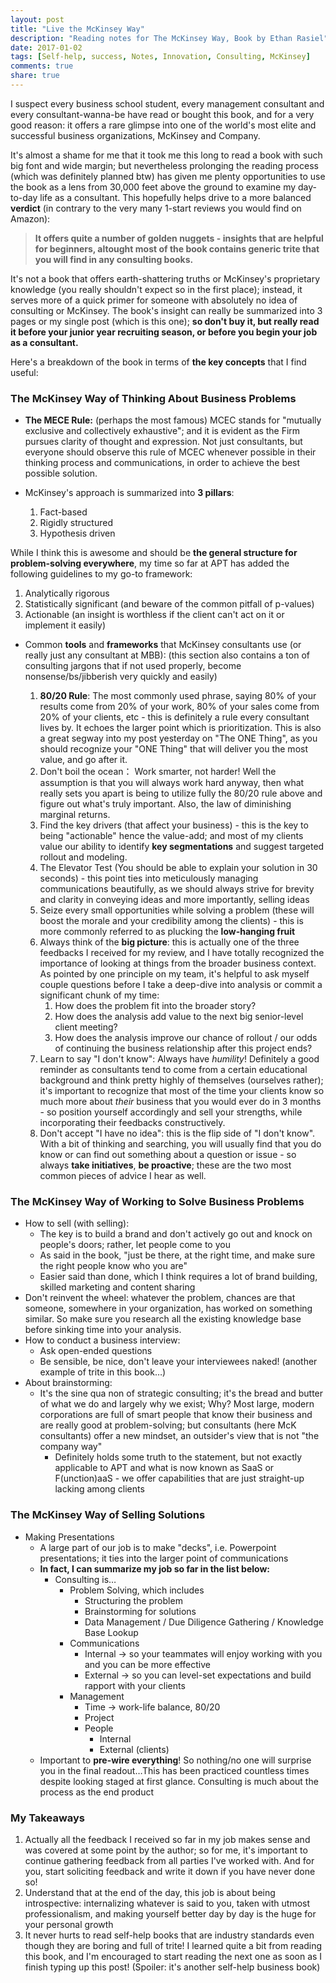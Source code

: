 ```yaml
---
layout: post
title: "Live the McKinsey Way"
description: "Reading notes for The McKinsey Way, Book by Ethan Rasiel"
date: 2017-01-02
tags: [Self-help, success, Notes, Innovation, Consulting, McKinsey]
comments: true
share: true
---
```

I suspect every business school student, every management consultant and every consultant-wanna-be have read or bought this book, and for a very good reason: it offers a rare glimpse into one of the world's most elite and successful business organizations, McKinsey and Company. 

It's almost a shame for me that it took me this long to read a book with such big font and wide margin; but nevertheless prolonging the reading process (which was definitely planned btw) has given me plenty opportunities to use the book as a lens from 30,000 feet above the ground to examine my day-to-day life as a consultant. This hopefully helps drive to a more balanced **verdict** (in contrary to the very many 1-start reviews you would find on Amazon):

>**It offers quite a number of golden nuggets - insights that are helpful for beginners, altought most of the book contains generic trite that you will find in any consulting books.**

It's not a book that offers earth-shattering truths or McKinsey's proprietary knowledge (you really shouldn't expect so in the first place); instead, it serves more of a quick primer for someone with absolutely no idea of consulting or McKinsey. The book's insight can really be summarized into 3 pages or my single post (which is this one); **so don't buy it, but really read it before your junior year recruiting season, or before you begin your job as a consultant.**  

Here's a breakdown of the book in terms of **the key concepts** that I find useful: 

### The McKinsey Way of Thinking About Business Problems

- **The MECE Rule:** (perhaps the most famous) MCEC stands for "mutually exclusive and collectively exhaustive"; and it is evident as the Firm pursues clarity of thought and expression. Not just consultants, but everyone should observe this rule of MCEC whenever possible in their thinking process and communications, in order to achieve the best possible solution. 


- McKinsey's approach is summarized into **3 pillars**: 

  1. Fact-based
  2. Rigidly structured
  3. Hypothesis driven

While I think this is awesome and should be **the general structure for problem-solving everywhere**, my time so far at APT has added the following guidelines to my go-to framework:

1. Analytically rigorous
2. Statistically significant (and beware of the common pitfall of p-values)
3. Actionable (an insight is worthless if the client can't act on it or implement it easily)

- Common **tools** and **frameworks** that McKinsey consultants use (or really just any consultant at MBB): (this section also contains a ton of consulting jargons that if not used properly, become nonsense/bs/jibberish very quickly and easily)

  1. **80/20 Rule**: The most commonly used phrase, saying 80% of your results come from 20% of your work, 80% of your sales come from 20% of your clients, etc - this is definitely a rule every consultant lives by. It echoes the larger point which is prioritization. This is also a great segway into my post yesterday on "The ONE Thing", as you should recognize your "ONE Thing" that will deliver you the most value, and go after it. 
  2. Don't boil the ocean： Work smarter, not harder! Well the assumption is that you will always work hard anyway, then what really sets you apart is being to utilize fully the 80/20 rule above and figure out what's truly important. Also, the law of diminishing marginal returns. 
  3. Find the key drivers (that affect your business) - this is the key to being "actionable" hence the value-add; and most of my clients value our ability to identify **key segmentations** and suggest targeted rollout and modeling. 
  4. The Elevator Test (You should be able to explain your solution in 30 seconds) - this point ties into meticulously managing communications beautifully, as we should always strive for brevity and clarity in conveying ideas and more importantly, selling ideas
  5. Seize every small opportunities while solving a problem (these will boost the morale and your credibility among the clients) - this is more commonly referred to as plucking the **low-hanging fruit**
  6. Always think of the **big picture**: this is actually one of the three feedbacks I received for my review, and I have totally recognized the importance of looking at things from the broader business context. As pointed by one principle on my team, it's helpful to ask myself couple questions before I take a deep-dive into analysis or commit a significant chunk of my time:
     1. How does the problem fit into the broader story?
     2. How does the analysis add value to the next big senior-level client meeting? 
     3. How does the analysis improve our chance of rollout / our odds of continuing the business relationship after this project ends? 
  7. Learn to say "I don't know": Always have *humility*! Definitely a good reminder as consultants tend to come from a certain educational background and think pretty highly of themselves (ourselves rather); it's important to recognize that most of the time your clients know so much more about *their* business that you would ever do in 3 months - so position yourself accordingly and sell your strengths, while incorporating their feedbacks constructively. 
  8. Don't accept "I have no idea": this is the flip side of "I don't know". With a bit of thinking and searching, you will usually find that you do know or can find out something about a question or issue - so always **take initiatives**, **be proactive**; these are the two most common pieces of advice I hear as well. 

### The McKinsey Way of Working to Solve Business Problems

- How to sell (with selling): 
  - The key is to build a brand and don't actively go out and knock on people's doors; rather, let people come to you
  - As said in the book, "just be there, at the right time, and make sure the right people know who you are"
  - Easier said than done, which I think requires a lot of brand building, skilled marketing and content sharing
- Don't reinvent the wheel: whatever the problem, chances are that someone, somewhere in your organization, has worked on something similar. So make sure you research all the existing knowledge base before sinking time into your analysis. 
- How to conduct a business interview:
  - Ask open-ended questions
  - Be sensible, be nice, don't leave your interviewees naked! (another example of trite in this book…)
- About brainstorming:
  - It's the sine qua non of strategic consulting; it's the bread and butter of what we do and largely why we exist; Why? Most large, modern corporations are full of smart people that know their business and are really good at problem-solving; but consultants (here McK consultants) offer a new mindset, an outsider's view that is not "the company way"
    - Definitely holds some truth to the statement, but not exactly applicable to APT and what is now known as SaaS or F(unction)aaS - we offer capabilities that are just straight-up lacking among clients

### The McKinsey Way of Selling Solutions

- Making Presentations
  - A large part of our job is to make "decks", i.e. Powerpoint presentations; it ties into the larger point of communications
  - **In fact, I can summarize my job so far in the list below:**
    - Consulting is…
      - Problem Solving, which includes
        - Structuring the problem
        - Brainstorming for solutions
        - Data Management / Due Diligence Gathering / Knowledge Base Lookup
      - Communications
        - Internal -> so your teammates will enjoy working with you and you can be more effective
        - External -> so you can level-set expectations and build rapport with your clients
      - Management
        - Time -> work-life balance, 80/20
        - Project
        - People 
          - Internal
          - External (clients)
  - Important to **pre-wire everything**! So nothing/no one will surprise you in the final readout…This has been practiced countless times despite looking staged at first glance. Consulting is much about the process as the end product

### My Takeaways

1. Actually all the feedback I received so far in my job makes sense and was covered at some point by the author; so for me, it's important to continue gathering feedback from all parties I've worked with. And for you, start soliciting feedback and write it down if you have never done so! 
2. Understand that at the end of the day, this job is about being introspective: internalizing whatever is said to you, taken with utmost professionalism, and making yourself better day by day is the huge for your personal growth
3. It never hurts to read self-help books that are industry standards even though they are boring and full of trite! I learned quite a bit from reading this book, and I'm encouraged to start reading the next one as soon as I finish typing up this post! (Spoiler: it's another self-help business book)

